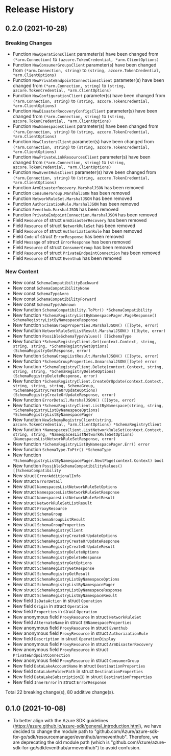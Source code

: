 # Release History

## 0.2.0 (2021-10-28)
### Breaking Changes

- Function `NewOperationsClient` parameter(s) have been changed from `(*arm.Connection)` to `(azcore.TokenCredential, *arm.ClientOptions)`
- Function `NewConsumerGroupsClient` parameter(s) have been changed from `(*arm.Connection, string)` to `(string, azcore.TokenCredential, *arm.ClientOptions)`
- Function `NewPrivateEndpointConnectionsClient` parameter(s) have been changed from `(*arm.Connection, string)` to `(string, azcore.TokenCredential, *arm.ClientOptions)`
- Function `NewConfigurationClient` parameter(s) have been changed from `(*arm.Connection, string)` to `(string, azcore.TokenCredential, *arm.ClientOptions)`
- Function `NewDisasterRecoveryConfigsClient` parameter(s) have been changed from `(*arm.Connection, string)` to `(string, azcore.TokenCredential, *arm.ClientOptions)`
- Function `NewNamespacesClient` parameter(s) have been changed from `(*arm.Connection, string)` to `(string, azcore.TokenCredential, *arm.ClientOptions)`
- Function `NewClustersClient` parameter(s) have been changed from `(*arm.Connection, string)` to `(string, azcore.TokenCredential, *arm.ClientOptions)`
- Function `NewPrivateLinkResourcesClient` parameter(s) have been changed from `(*arm.Connection, string)` to `(string, azcore.TokenCredential, *arm.ClientOptions)`
- Function `NewEventHubsClient` parameter(s) have been changed from `(*arm.Connection, string)` to `(string, azcore.TokenCredential, *arm.ClientOptions)`
- Function `ArmDisasterRecovery.MarshalJSON` has been removed
- Function `ConsumerGroup.MarshalJSON` has been removed
- Function `NetworkRuleSet.MarshalJSON` has been removed
- Function `AuthorizationRule.MarshalJSON` has been removed
- Function `Eventhub.MarshalJSON` has been removed
- Function `PrivateEndpointConnection.MarshalJSON` has been removed
- Field `Resource` of struct `ArmDisasterRecovery` has been removed
- Field `Resource` of struct `NetworkRuleSet` has been removed
- Field `Resource` of struct `AuthorizationRule` has been removed
- Field `Code` of struct `ErrorResponse` has been removed
- Field `Message` of struct `ErrorResponse` has been removed
- Field `Resource` of struct `ConsumerGroup` has been removed
- Field `Resource` of struct `PrivateEndpointConnection` has been removed
- Field `Resource` of struct `Eventhub` has been removed

### New Content

- New const `SchemaCompatibilityBackward`
- New const `SchemaCompatibilityNone`
- New const `SchemaTypeAvro`
- New const `SchemaCompatibilityForward`
- New const `SchemaTypeUnknown`
- New function `SchemaCompatibility.ToPtr() *SchemaCompatibility`
- New function `*SchemaRegistryListByNamespacePager.PageResponse() SchemaRegistryListByNamespaceResponse`
- New function `SchemaGroupProperties.MarshalJSON() ([]byte, error)`
- New function `NetworkRuleSetListResult.MarshalJSON() ([]byte, error)`
- New function `PossibleSchemaTypeValues() []SchemaType`
- New function `*SchemaRegistryClient.Get(context.Context, string, string, string, *SchemaRegistryGetOptions) (SchemaRegistryGetResponse, error)`
- New function `SchemaGroupListResult.MarshalJSON() ([]byte, error)`
- New function `*SchemaGroupProperties.UnmarshalJSON([]byte) error`
- New function `*SchemaRegistryClient.Delete(context.Context, string, string, string, *SchemaRegistryDeleteOptions) (SchemaRegistryDeleteResponse, error)`
- New function `*SchemaRegistryClient.CreateOrUpdate(context.Context, string, string, string, SchemaGroup, *SchemaRegistryCreateOrUpdateOptions) (SchemaRegistryCreateOrUpdateResponse, error)`
- New function `ErrorDetail.MarshalJSON() ([]byte, error)`
- New function `*SchemaRegistryClient.ListByNamespace(string, string, *SchemaRegistryListByNamespaceOptions) *SchemaRegistryListByNamespacePager`
- New function `NewSchemaRegistryClient(string, azcore.TokenCredential, *arm.ClientOptions) *SchemaRegistryClient`
- New function `*NamespacesClient.ListNetworkRuleSet(context.Context, string, string, *NamespacesListNetworkRuleSetOptions) (NamespacesListNetworkRuleSetResponse, error)`
- New function `*SchemaRegistryListByNamespacePager.Err() error`
- New function `SchemaType.ToPtr() *SchemaType`
- New function `*SchemaRegistryListByNamespacePager.NextPage(context.Context) bool`
- New function `PossibleSchemaCompatibilityValues() []SchemaCompatibility`
- New struct `ErrorAdditionalInfo`
- New struct `ErrorDetail`
- New struct `NamespacesListNetworkRuleSetOptions`
- New struct `NamespacesListNetworkRuleSetResponse`
- New struct `NamespacesListNetworkRuleSetResult`
- New struct `NetworkRuleSetListResult`
- New struct `ProxyResource`
- New struct `SchemaGroup`
- New struct `SchemaGroupListResult`
- New struct `SchemaGroupProperties`
- New struct `SchemaRegistryClient`
- New struct `SchemaRegistryCreateOrUpdateOptions`
- New struct `SchemaRegistryCreateOrUpdateResponse`
- New struct `SchemaRegistryCreateOrUpdateResult`
- New struct `SchemaRegistryDeleteOptions`
- New struct `SchemaRegistryDeleteResponse`
- New struct `SchemaRegistryGetOptions`
- New struct `SchemaRegistryGetResponse`
- New struct `SchemaRegistryGetResult`
- New struct `SchemaRegistryListByNamespaceOptions`
- New struct `SchemaRegistryListByNamespacePager`
- New struct `SchemaRegistryListByNamespaceResponse`
- New struct `SchemaRegistryListByNamespaceResult`
- New field `IsDataAction` in struct `Operation`
- New field `Origin` in struct `Operation`
- New field `Properties` in struct `Operation`
- New anonymous field `ProxyResource` in struct `NetworkRuleSet`
- New field `AlternateName` in struct `EHNamespaceProperties`
- New anonymous field `ProxyResource` in struct `Eventhub`
- New anonymous field `ProxyResource` in struct `AuthorizationRule`
- New field `Description` in struct `OperationDisplay`
- New anonymous field `ProxyResource` in struct `ArmDisasterRecovery`
- New anonymous field `ProxyResource` in struct `PrivateEndpointConnection`
- New anonymous field `ProxyResource` in struct `ConsumerGroup`
- New field `DataLakeAccountName` in struct `DestinationProperties`
- New field `DataLakeFolderPath` in struct `DestinationProperties`
- New field `DataLakeSubscriptionID` in struct `DestinationProperties`
- New field `InnerError` in struct `ErrorResponse`

Total 22 breaking change(s), 80 additive change(s).


## 0.1.0 (2021-10-08)
- To better align with the Azure SDK guidelines (https://azure.github.io/azure-sdk/general_introduction.html), we have decided to change the module path to "github.com/Azure/azure-sdk-for-go/sdk/resourcemanager/eventhub/armeventhub". Therefore, we are deprecating the old module path (which is "github.com/Azure/azure-sdk-for-go/sdk/eventhub/armeventhub") to avoid confusion.